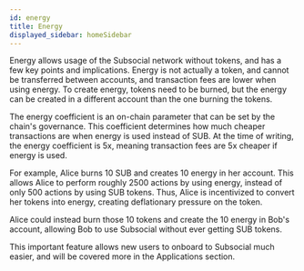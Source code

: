 ```yaml
---
id: energy
title: Energy
displayed_sidebar: homeSidebar
---
```


Energy allows usage of the Subsocial network without tokens, and has a few key points and implications. 
Energy is not actually a token, and cannot be transferred between accounts, and transaction fees are lower when using energy.
To create energy, tokens need to be burned, but the energy can be created in a different account than the one burning the tokens.

The energy coefficient is an on-chain parameter that can be set by the chain's governance. This coefficient determines how much cheaper transactions are when energy is used instead of SUB. At the time of writing, the energy coefficient is 5x, meaning transaction fees are 5x cheaper if energy is used.

For example, Alice burns 10 SUB and creates 10 energy in her account. 
This allows Alice to perform roughly 2500 actions by using energy, instead of only 500 actions by using SUB tokens. 
Thus, Alice is incentivized to convert her tokens into energy, creating deflationary pressure on the token.

Alice could instead burn those 10 tokens and create the 10 energy in Bob's account, allowing Bob to use Subsocial without ever getting SUB tokens.

This important feature allows new users to onboard to Subsocial much easier, and will be covered more in the Applications section.
